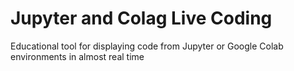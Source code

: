 # Jupyter and Colag Live Coding
Educational tool for displaying code from Jupyter or Google Colab environments in almost real time
